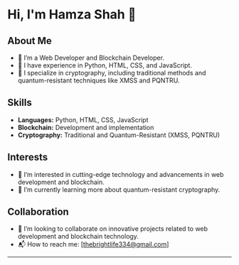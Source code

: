 # Hi, I'm Hamza Shah 👋

## About Me
- 🔭 I’m a Web Developer and Blockchain Developer.
- 🌱 I have experience in Python, HTML, CSS, and JavaScript.
- 🔐 I specialize in cryptography, including traditional methods and quantum-resistant techniques like XMSS and PQNTRU.

## Skills
- **Languages:** Python, HTML, CSS, JavaScript
- **Blockchain:** Development and implementation
- **Cryptography:** Traditional and Quantum-Resistant (XMSS, PQNTRU)

## Interests
- 👀 I’m interested in cutting-edge technology and advancements in web development and blockchain.
- 🌱 I’m currently learning more about quantum-resistant cryptography.

## Collaboration
- 💞️ I’m looking to collaborate on innovative projects related to web development and blockchain technology.
- 📬 How to reach me: [thebrightlife334@gmail.com]


---
